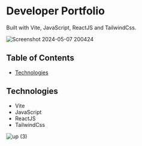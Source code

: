 # Developer Portfolio

Built with Vite, JavaScript, ReactJS and TailwindCss.

![Screenshot 2024-05-07 200424](https://github.com/n2n0n00/portfolio_v2/assets/40828429/beba2c56-982c-4086-8614-4798696df7e9)


## Table of Contents

- [Technologies](#technologies)


## Technologies

- Vite
- JavaScript
- ReactJS
- TailwindCss
  
![up (3)](https://github.com/n2n0n00/portfolio_v2/assets/40828429/28b7d281-6616-4d8b-ac3d-12e9a68d6d64)




